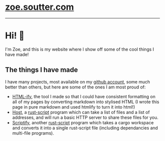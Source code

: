# [zoe.soutter.com](/)
---

# Hi! &#128075;

I'm Zoe, and this is my website where I show off some of the cool things I have made!

## The things I have made

I have many projects, most available on my [github account](https://github.com/MagicPotatoBean), some much better than others, but here are some of the ones I am most proud of:
- [HTML-ify](htmlify.html), the tool I made so that I could have consistent formatting on all of my pages by converting markdown into stylised HTML (I wrote this page in pure markdown and used htmlify to turn it into html!)
- [Host](host.html), a [rust-script](https://discourse.nixos.org/t/nix-users-you-can-fearlessly-start-using-rust-scripts-already/35521/4) program which can take a list of files and a list of addresses, and will run a basic HTTP server to share these files for you.
- [Scriptify](https://github.com/MagicPotatoBean/Scriptify), another [rust-script](https://discourse.nixos.org/t/nix-users-you-can-fearlessly-start-using-rust-scripts-already/35521/4) program which takes a cargo workspace and converts it into a single rust-script file (including dependancies and multi-file programs).
